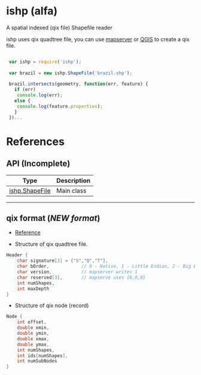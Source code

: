 # ishp (**alfa**)


A spatial indexed (qix file) Shapefile reader


ishp uses qix quadtree file, you can use [mapserver](http://mapserver.org/utilities/shptree.html) or [QGIS](http://www.qgis.org/) to create a qix file.


```js

 var ishp = require('ishp');
 
 var brazil = new ishp.ShapeFile('brazil.shp');
 
 brazil.intersects(geometry, function(err, feature) {
   if (err)
    console.log(err);
   else {
    console.log(feature.properties);
   }
 })...

```

# References

## API (**Incomplete**)

Type                                  | Description
--------------------------------------|----------------
[ishp.ShapeFile](docs/ShapeFile.md)   | Main class 


---

## qix format (*NEW format*)

* [Reference](https://github.com/mapserver/mapserver/blob/master/maptree.c)

* Structure of qix quadtree file.

```c
Header {
    char signature[3] = {"S","Q","T"},
    char bOrder,            // 0 - Native, 1 - Little Endian, 2 - Big Endian
    char version,           // mapserver writes 1
    char reserved[3],       // mapserve uses {0,0,0}
    int numShapes,
    int maxDepth
}
```


* Structure of qix node (record)

```c
Node {
    int offset,
    double xmin,
    double ymin,
    double xmax,
    double ymax,
    int numShapes,
    int ids[numShapes],
    int numSubNodes
}
```

